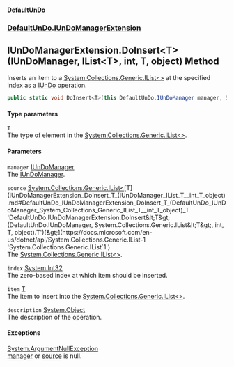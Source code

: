 #### [DefaultUnDo](DefaultUnDo.md 'DefaultUnDo')
### [DefaultUnDo](DefaultUnDo.md#DefaultUnDo 'DefaultUnDo').[IUnDoManagerExtension](IUnDoManagerExtension.md 'DefaultUnDo.IUnDoManagerExtension')
## IUnDoManagerExtension.DoInsert&lt;T&gt;(IUnDoManager, IList&lt;T&gt;, int, T, object) Method
Inserts an item to a [System.Collections.Generic.IList&lt;&gt;](https://docs.microsoft.com/en-us/dotnet/api/System.Collections.Generic.IList-1 'System.Collections.Generic.IList`1') at the specified index as a [IUnDo](IUnDo.md 'DefaultUnDo.IUnDo') operation.  
```csharp
public static void DoInsert<T>(this DefaultUnDo.IUnDoManager manager, System.Collections.Generic.IList<T> source, int index, T item, object description=null);
```
#### Type parameters
<a name='DefaultUnDo_IUnDoManagerExtension_DoInsert_T_(DefaultUnDo_IUnDoManager_System_Collections_Generic_IList_T__int_T_object)_T'></a>
`T`  
The type of element in the [System.Collections.Generic.IList&lt;&gt;](https://docs.microsoft.com/en-us/dotnet/api/System.Collections.Generic.IList-1 'System.Collections.Generic.IList`1').
  
#### Parameters
<a name='DefaultUnDo_IUnDoManagerExtension_DoInsert_T_(DefaultUnDo_IUnDoManager_System_Collections_Generic_IList_T__int_T_object)_manager'></a>
`manager` [IUnDoManager](IUnDoManager.md 'DefaultUnDo.IUnDoManager')  
The [IUnDoManager](IUnDoManager.md 'DefaultUnDo.IUnDoManager').
  
<a name='DefaultUnDo_IUnDoManagerExtension_DoInsert_T_(DefaultUnDo_IUnDoManager_System_Collections_Generic_IList_T__int_T_object)_source'></a>
`source` [System.Collections.Generic.IList&lt;](https://docs.microsoft.com/en-us/dotnet/api/System.Collections.Generic.IList-1 'System.Collections.Generic.IList`1')[T](IUnDoManagerExtension_DoInsert_T_(IUnDoManager_IList_T__int_T_object).md#DefaultUnDo_IUnDoManagerExtension_DoInsert_T_(DefaultUnDo_IUnDoManager_System_Collections_Generic_IList_T__int_T_object)_T 'DefaultUnDo.IUnDoManagerExtension.DoInsert&lt;T&gt;(DefaultUnDo.IUnDoManager, System.Collections.Generic.IList&lt;T&gt;, int, T, object).T')[&gt;](https://docs.microsoft.com/en-us/dotnet/api/System.Collections.Generic.IList-1 'System.Collections.Generic.IList`1')  
The [System.Collections.Generic.IList&lt;&gt;](https://docs.microsoft.com/en-us/dotnet/api/System.Collections.Generic.IList-1 'System.Collections.Generic.IList`1').
  
<a name='DefaultUnDo_IUnDoManagerExtension_DoInsert_T_(DefaultUnDo_IUnDoManager_System_Collections_Generic_IList_T__int_T_object)_index'></a>
`index` [System.Int32](https://docs.microsoft.com/en-us/dotnet/api/System.Int32 'System.Int32')  
The zero-based index at which item should be inserted.
  
<a name='DefaultUnDo_IUnDoManagerExtension_DoInsert_T_(DefaultUnDo_IUnDoManager_System_Collections_Generic_IList_T__int_T_object)_item'></a>
`item` [T](IUnDoManagerExtension_DoInsert_T_(IUnDoManager_IList_T__int_T_object).md#DefaultUnDo_IUnDoManagerExtension_DoInsert_T_(DefaultUnDo_IUnDoManager_System_Collections_Generic_IList_T__int_T_object)_T 'DefaultUnDo.IUnDoManagerExtension.DoInsert&lt;T&gt;(DefaultUnDo.IUnDoManager, System.Collections.Generic.IList&lt;T&gt;, int, T, object).T')  
The item to insert into the [System.Collections.Generic.IList&lt;&gt;](https://docs.microsoft.com/en-us/dotnet/api/System.Collections.Generic.IList-1 'System.Collections.Generic.IList`1').
  
<a name='DefaultUnDo_IUnDoManagerExtension_DoInsert_T_(DefaultUnDo_IUnDoManager_System_Collections_Generic_IList_T__int_T_object)_description'></a>
`description` [System.Object](https://docs.microsoft.com/en-us/dotnet/api/System.Object 'System.Object')  
The description of the operation.
  
#### Exceptions
[System.ArgumentNullException](https://docs.microsoft.com/en-us/dotnet/api/System.ArgumentNullException 'System.ArgumentNullException')  
[manager](IUnDoManagerExtension_DoInsert_T_(IUnDoManager_IList_T__int_T_object).md#DefaultUnDo_IUnDoManagerExtension_DoInsert_T_(DefaultUnDo_IUnDoManager_System_Collections_Generic_IList_T__int_T_object)_manager 'DefaultUnDo.IUnDoManagerExtension.DoInsert&lt;T&gt;(DefaultUnDo.IUnDoManager, System.Collections.Generic.IList&lt;T&gt;, int, T, object).manager') or [source](IUnDoManagerExtension_DoInsert_T_(IUnDoManager_IList_T__int_T_object).md#DefaultUnDo_IUnDoManagerExtension_DoInsert_T_(DefaultUnDo_IUnDoManager_System_Collections_Generic_IList_T__int_T_object)_source 'DefaultUnDo.IUnDoManagerExtension.DoInsert&lt;T&gt;(DefaultUnDo.IUnDoManager, System.Collections.Generic.IList&lt;T&gt;, int, T, object).source') is null.
